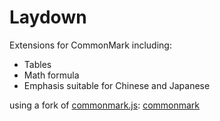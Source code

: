 # Laydown

Extensions for CommonMark including:
  - Tables
  - Math formula
  - Emphasis suitable for Chinese and Japanese


using a fork of [commonmark.js](https://github.com/commonmark/commonmark.js): [commonmark](https://github.com/BillStark001/commonmark)